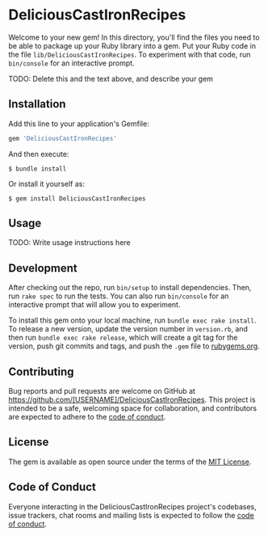 # DeliciousCastIronRecipes

Welcome to your new gem! In this directory, you'll find the files you need to be able to package up your Ruby library into a gem. Put your Ruby code in the file `lib/DeliciousCastIronRecipes`. To experiment with that code, run `bin/console` for an interactive prompt.

TODO: Delete this and the text above, and describe your gem

## Installation

Add this line to your application's Gemfile:

```ruby
gem 'DeliciousCastIronRecipes'
```

And then execute:

    $ bundle install

Or install it yourself as:

    $ gem install DeliciousCastIronRecipes

## Usage

TODO: Write usage instructions here

## Development

After checking out the repo, run `bin/setup` to install dependencies. Then, run `rake spec` to run the tests. You can also run `bin/console` for an interactive prompt that will allow you to experiment.

To install this gem onto your local machine, run `bundle exec rake install`. To release a new version, update the version number in `version.rb`, and then run `bundle exec rake release`, which will create a git tag for the version, push git commits and tags, and push the `.gem` file to [rubygems.org](https://rubygems.org).

## Contributing

Bug reports and pull requests are welcome on GitHub at https://github.com/[USERNAME]/DeliciousCastIronRecipes. This project is intended to be a safe, welcoming space for collaboration, and contributors are expected to adhere to the [code of conduct](https://github.com/[USERNAME]/DeliciousCastIronRecipes/blob/master/CODE_OF_CONDUCT.md).


## License

The gem is available as open source under the terms of the [MIT License](https://opensource.org/licenses/MIT).

## Code of Conduct

Everyone interacting in the DeliciousCastIronRecipes project's codebases, issue trackers, chat rooms and mailing lists is expected to follow the [code of conduct](https://github.com/[USERNAME]/DeliciousCastIronRecipes/blob/master/CODE_OF_CONDUCT.md).
